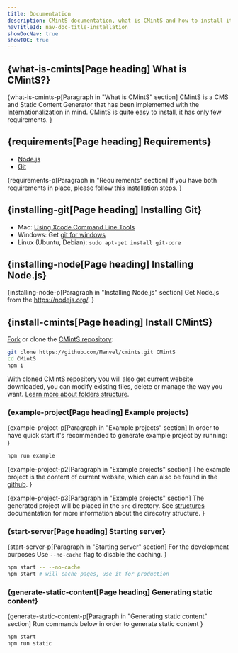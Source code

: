 ```yaml
---
title: Documentation
description: CMintS documentation, what is CMintS and how to install it.
navTitleId: nav-doc-title-installation
showDocNav: true
showTOC: true
---
```


## {what-is-cmints[Page heading] What is CMintS?}

{what-is-cmints-p[Paragraph in "What is CMintS" section]
<fix>CMintS</fix> is a CMS and Static Content Generator that has been
implemented with the Internationalization in mind. <fix>CMintS</fix> is quite
easy to install, it has only few requirements.
}

## {requirements[Page heading] Requirements}

- <a href="https://nodejs.org/en/download/" target="_blank">Node.js</a>
- <a href="https://git-scm.com/" target="_blank">Git</a>

{requirements-p[Paragraph in "Requirements" section]
If you have both requirements in place, please follow this installation steps.
}

## {installing-git[Page heading] Installing Git}

- Mac: <a href="https://git-scm.com/book/en/v2/Getting-Started-Installing-Git#_installing_on_mac" target="_blank">Using Xcode Command Line
  Tools</a>
- Windows: Get <a href="https://git-scm.com/download/win" target="_blank">git for windows</a>
- Linux (Ubuntu, Debian): `sudo apt-get install git-core`

## {installing-node[Page heading] Installing Node.js}

{installing-node-p[Paragraph in "Installing Node.js" section]
Get Node.js from the <a href="https://nodejs.org" target="_blank">https://nodejs.org/</a>.
}

## {install-cmints[Page heading] Install CMintS}

<a href="https://help.github.com/articles/fork-a-repo/" target="_blank">Fork</a>
or clone the <a href="https://github.com/Manvel/cmints" target="_blank">CMintS
repository</a>:
```bash
git clone https://github.com/Manvel/cmints.git CMintS
cd CMintS
npm i
```

With cloned CMintS repository you will also get current website downloaded, you
can modify existing files, delete or manage the way you want. [Learn more about
folders structure](/documentation/getting-started/structure).

### {example-project[Page heading] Example projects}

{example-project-p[Paragraph in "Example projects" section]
In order to have quick start it's recommended to generate example project by running:
}
```bash
npm run example
```

{example-project-p2[Paragraph in "Example projects" section]
The example project is the content of current website, which can also be found
in the <a href="https://github.com/Manvel/cmints-website" target="_blank">github</a>.
}

{example-project-p3[Paragraph in "Example projects" section]
The generated project will be placed in the `src` directory. See
[structures](/documentation/getting-started/structure) documentation for more
information about the direcotry structure.
}

### {start-server[Page heading] Starting server}

{start-server-p[Paragraph in "Starting server" section]
For the development purposes Use `--no-cache` flag to disable the caching.
}

```bash
npm start -- --no-cache
npm start # will cache pages, use it for production
```
### {generate-static-content[Page heading] Generating static content}

{generate-static-content-p[Paragraph in "Generating static content" section]
Run commands below in order to generate static content
}
```bash
npm start
npm run static
```
